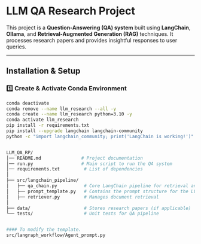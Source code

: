 # **LLM QA Research Project**

This project is a **Question-Answering (QA) system** built using **LangChain**, **Ollama**, and **Retrieval-Augmented Generation (RAG)** techniques. It processes research papers and provides insightful responses to user queries.

---

## **Installation & Setup**

### **1️⃣ Create & Activate Conda Environment**
```bash
conda deactivate
conda remove --name llm_research --all -y
conda create --name llm_research python=3.10 -y
conda activate llm_research
pip install -r requirements.txt
pip install --upgrade langchain langchain-community
python -c "import langchain_community; print('LangChain is working!')"


LLM_QA_RP/
│── README.md               # Project documentation
│── run.py                  # Main script to run the QA system
│── requirements.txt         # List of dependencies
│
├── src/langchain_pipeline/
│   ├── qa_chain.py          # Core LangChain pipeline for retrieval and answering
│   ├── prompt_template.py   # Contains the prompt structure for the LLM
│   ├── retriever.py         # Manages document retrieval
│
├── data/                    # Stores research papers (if applicable)
└── tests/                   # Unit tests for QA pipeline


#### To modify the template. 
src/langraph_workflow/Agent_prompt.py